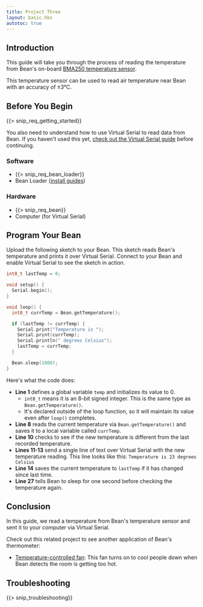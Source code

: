 ```yaml
---
title: Project Three
layout: basic.hbs
autotoc: true
---
```


## Introduction

This guide will take you through the process of reading the temperature from Bean's on-board [BMA250 temperature sensor](http://ae-bst.resource.bosch.com/media/products/dokumente/bma250/bst-bma250-ds002-05.pdf).

This temperature sensor can be used to read air temperature near Bean with an accuracy of ±3°C.

## Before You Begin

{{> snip_req_getting_started}}

You also need to understand how to use Virtual Serial to read data from Bean. If you haven't used this yet, [check out the Virtual Serial guide](../virtual-serial/) before continuing.

### Software

* {{> snip_req_bean_loader}}
* Bean Loader ([install guides](../../getting-started/intro/#next-steps))

### Hardware

* {{> snip_req_bean}}
* Computer (for Virtual Serial)

## Program Your Bean

Upload the following sketch to your Bean. This sketch reads Bean's temperature and prints it over Virtual Serial. Connect to your Bean and enable Virtual Serial to see the sketch in action.

```cpp
int8_t lastTemp = 0;

void setup() {
  Serial.begin();
}

void loop() {
  int8_t currTemp = Bean.getTemperature();

  if (lastTemp != currTemp) {
    Serial.print("Temperature is ");
    Serial.print(currTemp);
    Serial.println(" degrees Celsius");
    lastTemp = currTemp;
  }

  Bean.sleep(1000);
}
```
Here's what the code does:

* **Line 1** defines a global variable `temp` and initializes its value to 0.
  * `int8_t` means it is an 8-bit signed integer. This is the same type as `Bean.getTemperature()`.
  * It's declared outside of the loop function, so it will maintain its value even after `loop()` completes.
* **Line 8** reads the current temperature via `Bean.getTemperature()` and saves it to a local variable called `currTemp`.
* **Line 10** checks to see if the new temperature is different from the last recorded temperature.
* **Lines 11-13** send a single line of text over Virtual Serial with the new temperature reading. This line looks like this: `Temperature is 23 degrees Celsius`
* **Line 14** saves the current temperature to `lastTemp` if it has changed since last time.
* **Line 27** tells Bean to sleep for one second before checking the temperature again.

## Conclusion

In this guide, we read a temperature from Bean's temperature sensor and sent it to your computer via Virtual Serial.

Check out this related project to see another application of Bean's thermometer:

* [Temperature-controlled fan](http://www.instructables.com/id/Automatic-desktop-fan/): This fan turns on to cool people down when Bean detects the room is getting too hot.

## Troubleshooting

{{> snip_troubleshooting}}

